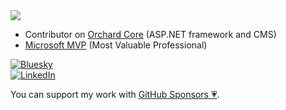<img src="https://github-readme-stats.vercel.app/api?username=agriffard&count_private=false&show_icons=true&theme=light&include_all_commits=false">

- Contributor on [Orchard Core](https://github.com/OrchardCMS/OrchardCore) (ASP.NET framework and CMS)
- [Microsoft MVP](https://mvp.microsoft.com/en-us/PublicProfile/5000870?fullName=Antoine%20Griffard) (Most Valuable Professional)

[![Bluesky](https://img.shields.io/badge/Bluesky-0285FF?logo=bluesky&logoColor=fff&label=Follow%20me%20on&color=0285FF)](https://bsky.app/profile/antoinegriffard.com)  
[![LinkedIn](https://img.shields.io/badge/LinkedIn-0077B5?logo=linkedin&logoColor=white)](https://www.linkedin.com/in/agriffard)

You can support my work with [GitHub Sponsors 💗](https://github.com/sponsors/agriffard).

